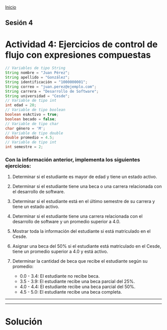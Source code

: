 <!-- No borrar o modificar -->
[Inicio](./index.md)

## Sesión 4


<!-- Su documentación aquí -->


# Actividad 4: Ejercicios de control de flujo con expresiones compuestas
``````java
// Variables de tipo String
String nombre = "Juan Pérez";
String apellido = "González";
String identificación = "1000000001";
String correo = "juan.perez@ejemplo.com";
String carrera = "Desarrollo de Software";
String universidad = "Cesde";
// Variable de tipo int
int edad = 20;
// Variable de tipo boolean
boolean esActivo = true;
boolean becado = false;
// Variable de tipo char
char género = 'M';
// Variable de tipo double
double promedio = 4.5;
// Variable de tipo int
int semestre = 2;
``````
### Con la información anterior, implementa los siguientes ejercicios:

1. Determinar si el estudiante es mayor de edad y tiene un estado activo.
   
2. Determinar si el estudiante tiene una beca o una carrera relacionada con el desarrollo de software.
   
3. Determinar si el estudiante está en el último semestre de su carrera y tiene un estado activo.
   
4. Determinar si el estudiante tiene una carrera relacionada con el desarrollo de software y un promedio superior a 4.0.
   
5. Mostrar toda la información del estudiante si está matriculado en el Cesde.
   
6. Asignar una beca del 50% si el estudiante está matriculado en el Cesde, tiene un promedio superior a 4.0 y está activo.
   
7. Determinar la cantidad de beca que recibe el estudiante según su promedio:
   
   - 0.0 - 3.4: El estudiante no recibe beca.
   - 3.5 - 3.9: El estudiante recibe una beca parcial del 25%.
   - 4.0 - 4.4: El estudiante recibe una beca parcial del 50%.
   - 4.5 - 5.0: El estudiante recibe una beca completa.
  ____
  ____
  # Solución
  


